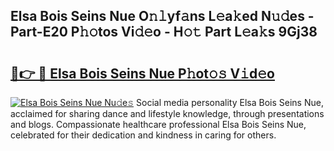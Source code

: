## Elsa Bois Seins Nue O𝚗𝚕yf𝚊ns L𝚎a𝚔ed N𝚞𝚍es - Part-E20 P𝚑𝚘tos Vi𝚍𝚎o - H𝚘𝚝 Part L𝚎a𝚔s 9Gj38

# <h2><a href="http://kf2t4s3.oniu.top/?m=Elsa+Bois+Seins+Nue">🔗👉 🔴 Elsa Bois Seins Nue P𝚑ot𝚘𝚜 V𝚒d𝚎o</a></h2>

[![Elsa Bois Seins Nue Nu𝚍e𝚜](https://i.imgur.com/0qMVB7G.gif)](http://kf2t4s3.oniu.top/?m=Elsa+Bois+Seins+Nue)
Social media personality Elsa Bois Seins Nue, acclaimed for sharing dance and lifestyle knowledge, through presentations and blogs. Compassionate healthcare professional Elsa Bois Seins Nue, celebrated for their dedication and kindness in caring for others.  
